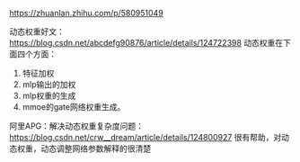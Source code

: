 https://zhuanlan.zhihu.com/p/580951049

动态权重好文：https://blog.csdn.net/abcdefg90876/article/details/124722398
动态权重在下面四个方面：
1. 特征加权
2. mlp输出的加权
3. mlp权重的生成
4. mmoe的gate网络权重生成。

阿里APG：解决动态权重复杂度问题： https://blog.csdn.net/crw__dream/article/details/124800927 很有帮助，对动态权重，动态调整网络参数解释的很清楚
